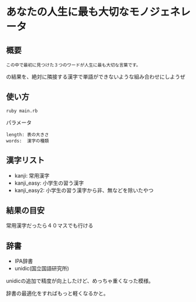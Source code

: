 # あなたの人生に最も大切なモノジェネレータ


## 概要

	この中で最初に見つけた３つのワードが人生に最も大切な言葉です。

の結果を、絶対に隣接する漢字で単語ができないような組み合わせにしようぜ


## 使い方

	ruby main.rb

パラメータ

	length: 表の大きさ
	words:  漢字の種類

## 漢字リスト

-  kanji: 常用漢字
-  kanji_easy: 小学生の習う漢字
-  kanji_easy2: 小学生の習う漢字から非、無などを除いたやつ


## 結果の目安

常用漢字だったら４０マスでも行ける


## 辞書

- IPA辞書
- unidic(国立国語研究所)

unidicの追加で精度が向上したけど、めっちゃ重くなった模様。

辞書の最適化をすればもっと軽くなるかと。

